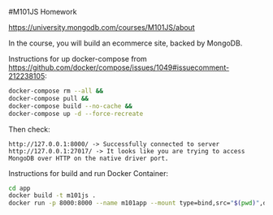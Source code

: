 #M101JS Homework

https://university.mongodb.com/courses/M101JS/about

In the course, you will build an ecommerce site, backed by MongoDB.

Instructions for up docker-compose from https://github.com/docker/compose/issues/1049#issuecomment-212238105:
```bash
docker-compose rm --all &&
docker-compose pull &&
docker-compose build --no-cache &&
docker-compose up -d --force-recreate
```

Then check:
```
http://127.0.0.1:8000/ -> Successfully connected to server
http://127.0.0.1:27017/ -> It looks like you are trying to access MongoDB over HTTP on the native driver port.
```

Instructions for build and run Docker Container:
```bash
cd app
docker build -t m101js .
docker run -p 8000:8000 --name m101app --mount type=bind,src="$(pwd)",dst=/app m101js
```

